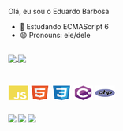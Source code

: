 Olá, eu sou o Eduardo Barbosa


- 🌱 Estudando ECMAScript 6 
- 😄 Pronouns: ele/dele

##

<a href="https://github.com/duduardo13/github-readme-stats">
  <img height=200 align="center" src="https://github-readme-stats.vercel.app/api?username=duduardo13&show_icons=true&theme=transparent" />
</a>
<a href="https://github.com/duduardo13/convoychat">
  <img height=200 align="center" src="https://github-readme-stats.vercel.app/api/top-langs?username=duduardo13&layout=compact&langs_count=8&card_width=320&theme=transparent" />
</a>

##

<div style="display: inline_block"><br>
  <img align="center" alt="dudu-Js" height="30" width="40" src="https://raw.githubusercontent.com/devicons/devicon/master/icons/javascript/javascript-plain.svg">
  <img align="center" alt="dudu-HTML" height="30" width="40" src="https://raw.githubusercontent.com/devicons/devicon/master/icons/html5/html5-original.svg">
  <img align="center" alt="dudu-CSS" height="30" width="40" src="https://raw.githubusercontent.com/devicons/devicon/master/icons/css3/css3-original.svg">
  <img align="center" alt="dudu-Csharp" height="30" width="40" src="https://raw.githubusercontent.com/devicons/devicon/master/icons/csharp/csharp-original.svg">
  <img align="center" alt="dudu-PHP" height="30" width="40" src="https://raw.githubusercontent.com/devicons/devicon/master/icons/php/php-original.svg">
</div>

##

<div> 
 <a href="https://instagram.com/eduu_br" target="_blank"><img src="https://img.shields.io/badge/-Instagram-%23E4405F?style=for-the-badge&logo=instagram&logoColor=white" target="_blank"></a> 
  <a href = "mailto:eduardofontes430@gmail.com"><img src="https://img.shields.io/badge/-Gmail-%23333?style=for-the-badge&logo=gmail&logoColor=white" target="_blank"></a>
  <a href="https://www.linkedin.com/in/eduardo-rodrigues-6736a4261/" target="_blank"><img src="https://img.shields.io/badge/-LinkedIn-%230077B5?style=for-the-badge&logo=linkedin&logoColor=white" target="_blank"></a> 
  
</div>

